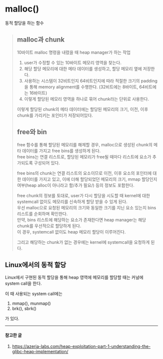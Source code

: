 # malloc()       
동적 할당을 하는 함수    
    
> ## malloc과 chunk    
>    
> 10바이트 malloc 명령을 내렸을 때 heap manager가 하는 작업 
>    
> 1. user가 수정할 수 있는 10바이트 메모리 영역을 찾는다.    
> 2. 해당 할당 메모리에 대한 메타 데이터를 생성하고, 할당 메모리 옆에 저장한다. 
> 3. 사용하는 시스템이 32비트인지 64비트인지에 따라 적절한 크기의 padding을 통해 memory alignment를 수행한다.
> (32비트에는 8바이트, 64비트에는 16바이트)     
> 4. 이렇게 할당된 메모리 영역을 하나로 묶어 chunk라는 단위로 사용한다.    
>    
> 이렇게 할당된 chunk의 메타 데이터에는 할당된 메모리의 크기, 이전, 이후 chunk를 가리키는 포인터가 저장되어있다.    
>     
> ## free와 bin    
>          
> free 함수를 통해 할당된 메모리를 해제할 경우, malloc으로 생성된 chunk의 메타 데이터를 가지고 free bins를 생성하게 된다.    
> free bins는 연결 리스트로, 할당된 메모리가 free될 때마다 리스트에 요소가 추가되도록 구성되어 있다.     
>     
> free bins의 chunk는 연결 리스트의 요소이므로 이전, 이후 요소의 포인터에 대한 데이터를 가지고 있고, 이에 더해 할당되었던 메모리의 크기, mmap 할당인지 여부(heap alloc이 아니라고 함/추가 필요/) 등의 정보도 포함한다.
>     
> free chunk의 정보를 토대로, user가 다시 할당을 시도할 때 kernel에 대한 systemcall 없이도 메모리를 신속하게 할당 받을 수 있게 된다.    
> 우선 malloc으로 요청된 메모리의 크기와 동일한 크기를 지닌 요소 있는지 bins 리스트를 순회하며 확인한다.     
> 만약, bins 리스트에 해당하는 요소가 존재한다면 heap manager는 해당 chunk를 우선적으로 할당하게 된다.    
> 이 경우, systemcall 없이도 heap 메모리 할당이 이루어진다.    
>
> 그리고 해당하는 chunk가 없는 경우에는 kernel에 systemcall을 요청하게 된다.     
>    
>     
## Linux에서의 동적 할당    
      
Linux에서 구현된 동적 할당을 통해 heap 영역에 메모리를 할당할 때는 커널에 system call을 한다.     
    
이 때 사용되는 system call에는    
     
1. mmap(), munmap()    
2. brk(), sbrk()    
    
가 있다.     


-------------      
#### 참고한 글
1. https://azeria-labs.com/heap-exploitation-part-1-understanding-the-glibc-heap-implementation/
